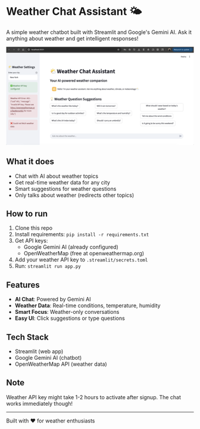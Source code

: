 # Weather Chat Assistant 🌤️

A simple weather chatbot built with Streamlit and Google's Gemini AI. Ask it anything about weather and get intelligent responses!

![Weather App Interface](images/weather_api_failure.png)

## What it does

- Chat with AI about weather topics
- Get real-time weather data for any city
- Smart suggestions for weather questions
- Only talks about weather (redirects other topics)

## How to run

1. Clone this repo
2. Install requirements: `pip install -r requirements.txt`
3. Get API keys:
   - Google Gemini AI (already configured)
   - OpenWeatherMap (free at openweathermap.org)
4. Add your weather API key to `.streamlit/secrets.toml`
5. Run: `streamlit run app.py`

## Features

- **AI Chat**: Powered by Gemini AI
- **Weather Data**: Real-time conditions, temperature, humidity
- **Smart Focus**: Weather-only conversations
- **Easy UI**: Click suggestions or type questions

## Tech Stack

- Streamlit (web app)
- Google Gemini AI (chatbot)
- OpenWeatherMap API (weather data)

## Note

Weather API key might take 1-2 hours to activate after signup. The chat works immediately though!

---

Built with ❤️ for weather enthusiasts
